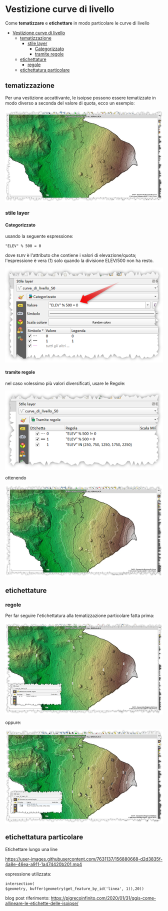 # Vestizione curve di livello

Come **tematizzare** e **etichettare** in modo particolare le curve di livello

<!-- TOC -->

- [Vestizione curve di livello](#vestizione-curve-di-livello)
  - [tematizzazione](#tematizzazione)
    - [stile layer](#stile-layer)
      - [Categorizzato](#categorizzato)
      - [tramite regole](#tramite-regole)
  - [etichettature](#etichettature)
    - [regole](#regole)
  - [etichettatura particolare](#etichettatura-particolare)

<!-- /TOC -->

## tematizzazione

Per una vestizione accattivante, le isoipse possono essere tematizzate in modo diverso a seconda del valore di quota, ecco un esempio:

![](../imgs/esempi/img_03.png)

### stile layer

#### Categorizzato

usando la seguente espressione:

```
"ELEV" % 500 = 0
```
dove `ELEV` è l'attributo che contiene i valori di elevazione/quota; l'espressione è vera (1) solo quando la divisione ELEV/500 non ha resto. 

![](../imgs/esempi/img_0311.png)


#### tramite regole

nel caso volessimo più valori diversificati, usare le Regole:

![](../imgs/esempi/img_0312.png)

ottenendo

![](../imgs/esempi/img_0313.png)

## etichettature

### regole

Per far seguire l'etichettatura alla tematizzazione particolare fatta prima:

![](../imgs/esempi/img_032.png)

oppure:

![](../imgs/esempi/img_0322.png)

## etichettatura particolare

Etichettare lungo una line

https://user-images.githubusercontent.com/7631137/156880668-d2d3835f-4a8e-46ea-a911-1a474420b201.mp4

espressione utilizzata:

```
intersection( 
$geometry, buffer(geometry(get_feature_by_id('linea', 1)),20))
```

blog post riferimento: <https://pigrecoinfinito.com/2020/01/31/qgis-come-allineare-le-etichette-delle-isoipse/>
